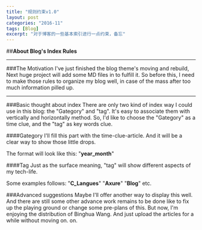 ```yaml
---
title: "规则约束v1.0"
layout: post
categories: "2016-11"
tags: [Blog]
excerpt: "对于博客的一些基本索引进行一点约束，备忘"
---
```



##**About  Blog's  Index  Rules**

---
###The Motivation
I've just finished the blog theme's moving and rebuild, Next huge project will add some MD files in to fulfill it. So before this, I need to make those rules to organize my blog well, in case of the mass after too much information pilled up.

---

###Basic thought about index
There are only two kind of index way I could use in this blog: the "Gategory" and "tag". It's easy to associate them with vertically and horizontally method. So, I'd like to choose the "Gategory" as a time clue, and the "tag" as key words clue.

####Gategory
I'll fill this part with the time-clue-article. And it will be a clear way to show those little drops.

The format will look like this: "**year_month**"

####Tag
Just as the surface meaning, "tag" will show different aspects of my tech-life.

Some examples follows: "**C_Langues**" "**Axure**" "**Blog**" etc. 

###Advanced suggestions
Maybe I'll offer another way to display this well. And there are still some other advance work remains to be done like to fix up the playing ground or change some pre-plans of this.
But now, I'm enjoying the distribution of Binghua Wang. And just  upload the articles for a while without moving on. on.